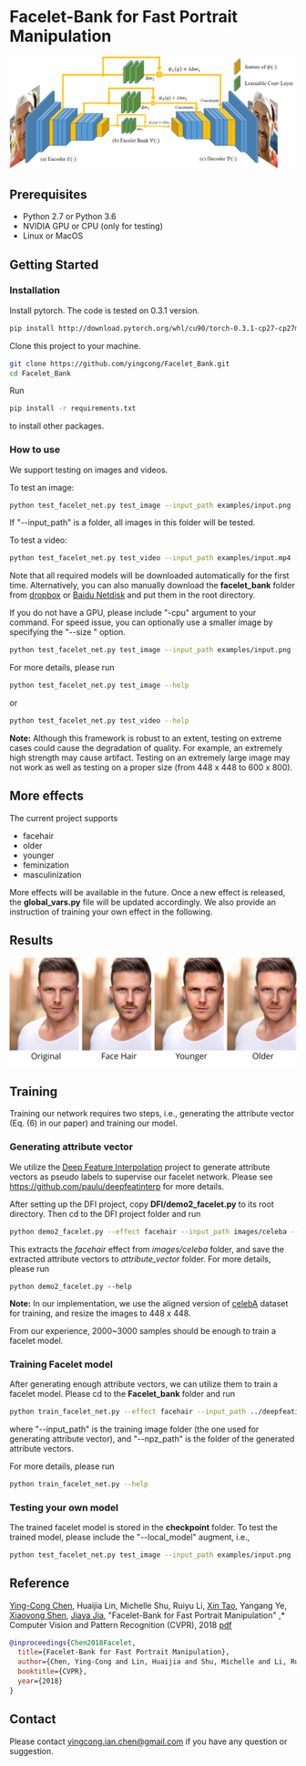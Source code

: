 # Facelet-Bank for Fast Portrait Manipulation

![framework](images/framework.png)

## Prerequisites

- Python 2.7 or Python 3.6
- NVIDIA GPU or CPU (only for testing)
- Linux or MacOS

## Getting Started

### Installation

Install pytorch. The code is tested on 0.3.1 version. 
```bash
pip install http://download.pytorch.org/whl/cu90/torch-0.3.1-cp27-cp27mu-linux_x86_64.whl
```

Clone this project to your machine. 

```bash
git clone https://github.com/yingcong/Facelet_Bank.git
cd Facelet_Bank
```

Run 

```bash
pip install -r requirements.txt
```

to install other packages.

### How to use

We support testing on images and videos. 

To test an image:

```bash
python test_facelet_net.py test_image --input_path examples/input.png --effect facehair --strength 5
```

If "--input_path" is a folder, all images in this folder will be tested.

To test a video:

```bash
python test_facelet_net.py test_video --input_path examples/input.mp4 --effect facehair --strength 5
```

Note that all required models will be downloaded automatically for the first time. Alternatively, you can also manually download the **facelet_bank** folder from [dropbox](https://www.dropbox.com/sh/zlx22zgunfl0ueh/AACwoywXOFqSzMnasFGFwjkDa?dl=0) or [Baidu Netdisk](https://pan.baidu.com/s/1ec7hVQSnhqbpNg9f93jxzw) and put them in the root directory. 

If you do not have a GPU, please include "-cpu" argument to your command. For speed issue, you can optionally use a smaller image by specifying the "--size " option. 

```bash
python test_facelet_net.py test_image --input_path examples/input.png --effect facehair --strength 5 --size 400,300 -cpu
```

For more details, please run

```bash
python test_facelet_net.py test_image --help
```

or

```bash
python test_facelet_net.py test_video --help
```

**Note:**  Although this framework is robust to an extent, testing on extreme cases could cause the degradation of quality. For example, an extremely high strength may cause artifact. Testing on an extremely large image may not work as well as testing on a proper size (from 448 x 448 to 600 x 800).

## More effects

The current project supports 

- facehair
- older
- younger
- feminization
- masculinization

More effects will be available in the future. Once a new effect is released, the **global_vars.py** file will be updated accordingly. We also provide an instruction of training your own effect in the following.

## Results

![input](images/example.png )

## Training

Training our network requires two steps, i.e.,  generating the attribute vector (Eq. (6) in our paper) and training our model. 

### Generating attribute vector

We utilize the [Deep Feature Interpolation](https://github.com/paulu/deepfeatinterp) project to generate attribute vectors as pseudo labels to supervise our facelet network. Please see <https://github.com/paulu/deepfeatinterp> for more details. 

After setting up the DFI project, copy **DFI/demo2_facelet.py**  to its root directory. Then cd to the DFI project folder and run 

```bash
python demo2_facelet.py --effect facehair --input_path images/celeba --npz_path attribute_vector
```

This extracts the *facehair* effect from *images/celeba* folder, and save the extracted attribute vectors to *attribute_vector* folder. For more details, please run

```
python demo2_facelet.py --help
```

**Note:** In our implementation, we use the aligned version of [celebA](http://mmlab.ie.cuhk.edu.hk/projects/CelebA.html) dataset for training, and resize the images to 448 x 448. 

From our experience, 2000~3000 samples should be enough to train a facelet model.

### Training Facelet model

After generating enough attribute vectors, we can utilize them to train a facelet model. Please cd to the **Facelet_bank** folder and run 

```bash
python train_facelet_net.py --effect facehair --input_path ../deepfeatinterp/images/celeba --npz_path ../deepfeatinterp/attribute_vector
```

where "--input_path" is the training image folder (the one used for generating attribute vector), and "--npz_path" is the folder of the generated attribute vectors. 

For more details, please run

```bash
python train_facelet_net.py --help
```

### Testing your own model

The trained facelet model is stored in the **checkpoint** folder. To test the trained model, please include the "--local_model" augment, i.e., 

```bash
python test_facelet_net.py test_image --input_path examples/input.png --effect facehair --strength 5 --local_model
```

## Reference

[Ying-Cong Chen](http://www.cse.cuhk.edu.hk/~ycchen), Huaijia Lin, Michelle Shu,  Ruiyu Li, [Xin Tao](http://www.xtao.website), Yangang Ye, [Xiaoyong Shen](http://xiaoyongshen.me), [Jiaya Jia](http://www.cse.cuhk.edu.hk/leojia), "Facelet-Bank for Fast Portrait Manipulation" ,* Computer Vision and Pattern Recognition (CVPR), 2018 [pdf](https://arxiv.org/abs/1803.05576) 

```bibtex
@inproceedings{Chen2018Facelet,
  title={Facelet-Bank for Fast Portrait Manipulation},
  author={Chen, Ying-Cong and Lin, Huaijia and Shu, Michelle and Li, Ruiyu and Tao, Xin and Ye, Yangang and Shen, Xiaoyong and Jia, Jiaya},
  booktitle={CVPR},
  year={2018}
}
```

## Contact

Please contact <yingcong.ian.chen@gmail.com> if you have any question or suggestion. 
